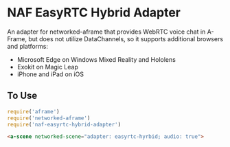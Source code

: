 # NAF EasyRTC Hybrid Adapter

An adapter for networked-aframe that provides WebRTC voice chat in A-Frame,
but does not utilize DataChannels,
so it supports additional browsers and platforms:

* Microsoft Edge on Windows Mixed Reality and Hololens
* Exokit on Magic Leap
* iPhone and iPad on iOS

## To Use

```js
require('aframe')
require('networked-aframe')
require('naf-easyrtc-hybrid-adapter')
```

```html
<a-scene networked-scene="adapter: easyrtc-hyrbid; audio: true">
```
